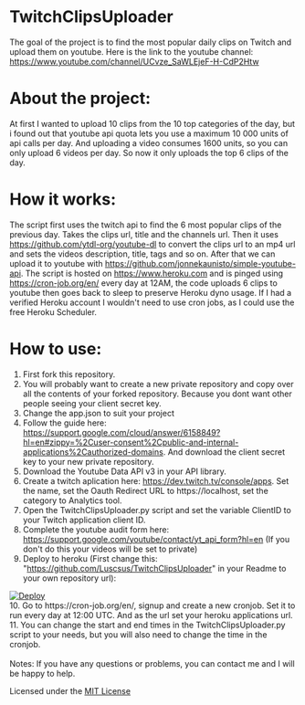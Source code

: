 # TwitchClipsUploader
The goal of the project is to find the most popular daily clips on Twitch and upload them on youtube. Here is the link to the youtube channel: https://www.youtube.com/channel/UCvze_SaWLEjeF-H-CdP2Htw 
# About the project:
At first I wanted to upload 10 clips from the 10 top categories of the day, but i found out that youtube api quota lets you use a maximum 10 000 units of api calls per day. And uploading a video consumes 1600 units, so you can only upload 6 videos per day. So now it only uploads the top 6 clips of the day.
# How it works:
The script first uses the twitch api to find the 6 most popular clips of the previous day. Takes the clips url, title and the channels url. Then it uses https://github.com/ytdl-org/youtube-dl to convert the clips url to an mp4 url and sets the videos description, title, tags and so on. After that we can upload it to youtube with https://github.com/jonnekaunisto/simple-youtube-api. The script is hosted on https://www.heroku.com and is pinged using https://cron-job.org/en/ every day at 12AM, the code uploads 6 clips to youtube then goes back to sleep to preserve Heroku dyno usage. If I had a verified Heroku account I wouldn't need to use cron jobs, as I could use the free Heroku Scheduler.
# How to use:
1. First fork this repository.
2. You will probably want to create a new private repository and copy over all the contents of your forked repository. Because you dont want other people seeing your client secret key.
3. Change the app.json to suit your project
4. Follow the guide here: https://support.google.com/cloud/answer/6158849?hl=en#zippy=%2Cuser-consent%2Cpublic-and-internal-applications%2Cauthorized-domains. And download the client secret key to your new private repository.
5. Download the Youtube Data API v3 in your API library.
6. Create a twitch aplication here: https://dev.twitch.tv/console/apps. Set the name, set the Oauth Redirect URL to https://localhost, set the category to Analytics tool.
7. Open the TwitchClipsUploader.py script and set the variable ClientID to your Twitch application client ID.
8. Complete the youtube audit form here: https://support.google.com/youtube/contact/yt_api_form?hl=en (If you don't do this your videos will be set to private)
9. Deploy to heroku (First change this: "https://github.com/Luscsus/TwitchClipsUploader" in your Readme to your own repository url):
<a href="https://heroku.com/deploy?template=https://github.com/Luscsus/TwitchClipsUploader"> 
  <img src="https://www.herokucdn.com/deploy/button.svg" alt="Deploy">
</a><br/>
10. Go to https://cron-job.org/en/, signup and create a new cronjob. Set it to run every day at 12:00 UTC. And as the url set your heroku applications url.<br/>
11. You can change the start and end times in the TwitchClipsUploader.py script to your needs, but you will also need to change the time in the cronjob.<br/><br/>
Notes:
If you have any questions or problems, you can contact me and I will be happy to help.
<br/>

Licensed under the [MIT License](LICENSE)
